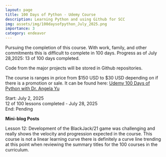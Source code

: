 ```yaml
---
layout: page
title: 100 Days of Python - Udemy Course
description: Learning Python and using Github for SCC
img: assets/img/100daysofpython_July_2025.png
importance: 3
category: endeavor
---
```

Pursuing the completion of this course. With work, family, and other commitments this is difficult to complete in 100 days.
Progress as of July 28,2025: 13 of 100 days completed.

Code from the major projects will be stored in Github repositories.

The course is ranges in price from $150 USD to $30 USD depending on if there is a promotion or sale.
It can be found here: <a href="https://www.udemy.com/course/100-days-of-code/">Udemy 100 Days of Python with Dr. Angela Yu</a>

Start: July 2, 2025  
12 of 100 lessons completed - July 28, 2025  
End: Pending  

__Mini-blog Posts__  

Lesson 12: Development of the BlackJack/21 game was challenging and really shows the velocity and progression expected in the course.  This course is not a linear learning curve there is definitely a curve line trending at this point when reviewing the summary titles for the 100 courses in the curriculum.  




